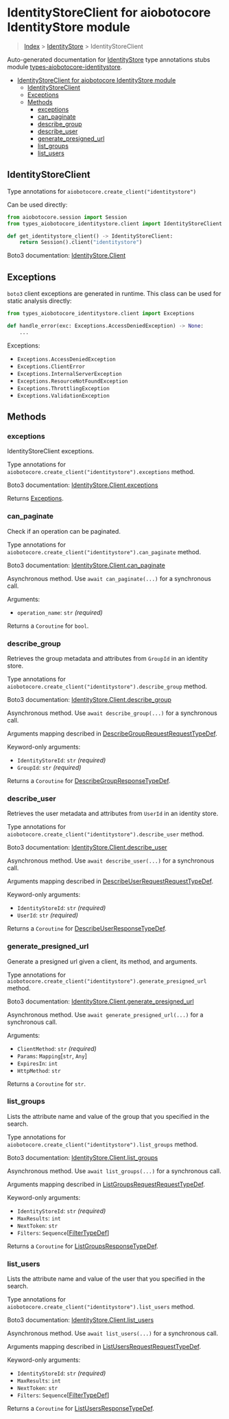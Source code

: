 <a id="identitystoreclient-for-aiobotocore-identitystore-module"></a>

# IdentityStoreClient for aiobotocore IdentityStore module

> [Index](..) > [IdentityStore](.) > IdentityStoreClient

Auto-generated documentation for
[IdentityStore](https://boto3.amazonaws.com/v1/documentation/api/latest/reference/services/identitystore.html#IdentityStore)
type annotations stubs module
[types-aiobotocore-identitystore](https://pypi.org/project/types-aiobotocore-identitystore/).

- [IdentityStoreClient for aiobotocore IdentityStore module](#identitystoreclient-for-aiobotocore-identitystore-module)
  - [IdentityStoreClient](#identitystoreclient)
  - [Exceptions](#exceptions)
  - [Methods](#methods)
    - [exceptions](#exceptions)
    - [can_paginate](#can_paginate)
    - [describe_group](#describe_group)
    - [describe_user](#describe_user)
    - [generate_presigned_url](#generate_presigned_url)
    - [list_groups](#list_groups)
    - [list_users](#list_users)

<a id="identitystoreclient"></a>

## IdentityStoreClient

Type annotations for `aiobotocore.create_client("identitystore")`

Can be used directly:

```python
from aiobotocore.session import Session
from types_aiobotocore_identitystore.client import IdentityStoreClient

def get_identitystore_client() -> IdentityStoreClient:
    return Session().client("identitystore")
```

Boto3 documentation:
[IdentityStore.Client](https://boto3.amazonaws.com/v1/documentation/api/latest/reference/services/identitystore.html#IdentityStore.Client)

<a id="exceptions"></a>

## Exceptions

`boto3` client exceptions are generated in runtime. This class can be used for
static analysis directly:

```python
from types_aiobotocore_identitystore.client import Exceptions

def handle_error(exc: Exceptions.AccessDeniedException) -> None:
    ...
```

Exceptions:

- `Exceptions.AccessDeniedException`
- `Exceptions.ClientError`
- `Exceptions.InternalServerException`
- `Exceptions.ResourceNotFoundException`
- `Exceptions.ThrottlingException`
- `Exceptions.ValidationException`

<a id="methods"></a>

## Methods

<a id="exceptions"></a>

### exceptions

IdentityStoreClient exceptions.

Type annotations for `aiobotocore.create_client("identitystore").exceptions`
method.

Boto3 documentation:
[IdentityStore.Client.exceptions](https://boto3.amazonaws.com/v1/documentation/api/latest/reference/services/identitystore.html#IdentityStore.Client.exceptions)

Returns [Exceptions](#exceptions).

<a id="can_paginate"></a>

### can_paginate

Check if an operation can be paginated.

Type annotations for `aiobotocore.create_client("identitystore").can_paginate`
method.

Boto3 documentation:
[IdentityStore.Client.can_paginate](https://boto3.amazonaws.com/v1/documentation/api/latest/reference/services/identitystore.html#IdentityStore.Client.can_paginate)

Asynchronous method. Use `await can_paginate(...)` for a synchronous call.

Arguments:

- `operation_name`: `str` *(required)*

Returns a `Coroutine` for `bool`.

<a id="describe_group"></a>

### describe_group

Retrieves the group metadata and attributes from `GroupId` in an identity
store.

Type annotations for
`aiobotocore.create_client("identitystore").describe_group` method.

Boto3 documentation:
[IdentityStore.Client.describe_group](https://boto3.amazonaws.com/v1/documentation/api/latest/reference/services/identitystore.html#IdentityStore.Client.describe_group)

Asynchronous method. Use `await describe_group(...)` for a synchronous call.

Arguments mapping described in
[DescribeGroupRequestRequestTypeDef](./type_defs.md#describegrouprequestrequesttypedef).

Keyword-only arguments:

- `IdentityStoreId`: `str` *(required)*
- `GroupId`: `str` *(required)*

Returns a `Coroutine` for
[DescribeGroupResponseTypeDef](./type_defs.md#describegroupresponsetypedef).

<a id="describe_user"></a>

### describe_user

Retrieves the user metadata and attributes from `UserId` in an identity store.

Type annotations for `aiobotocore.create_client("identitystore").describe_user`
method.

Boto3 documentation:
[IdentityStore.Client.describe_user](https://boto3.amazonaws.com/v1/documentation/api/latest/reference/services/identitystore.html#IdentityStore.Client.describe_user)

Asynchronous method. Use `await describe_user(...)` for a synchronous call.

Arguments mapping described in
[DescribeUserRequestRequestTypeDef](./type_defs.md#describeuserrequestrequesttypedef).

Keyword-only arguments:

- `IdentityStoreId`: `str` *(required)*
- `UserId`: `str` *(required)*

Returns a `Coroutine` for
[DescribeUserResponseTypeDef](./type_defs.md#describeuserresponsetypedef).

<a id="generate_presigned_url"></a>

### generate_presigned_url

Generate a presigned url given a client, its method, and arguments.

Type annotations for
`aiobotocore.create_client("identitystore").generate_presigned_url` method.

Boto3 documentation:
[IdentityStore.Client.generate_presigned_url](https://boto3.amazonaws.com/v1/documentation/api/latest/reference/services/identitystore.html#IdentityStore.Client.generate_presigned_url)

Asynchronous method. Use `await generate_presigned_url(...)` for a synchronous
call.

Arguments:

- `ClientMethod`: `str` *(required)*
- `Params`: `Mapping`\[`str`, `Any`\]
- `ExpiresIn`: `int`
- `HttpMethod`: `str`

Returns a `Coroutine` for `str`.

<a id="list_groups"></a>

### list_groups

Lists the attribute name and value of the group that you specified in the
search.

Type annotations for `aiobotocore.create_client("identitystore").list_groups`
method.

Boto3 documentation:
[IdentityStore.Client.list_groups](https://boto3.amazonaws.com/v1/documentation/api/latest/reference/services/identitystore.html#IdentityStore.Client.list_groups)

Asynchronous method. Use `await list_groups(...)` for a synchronous call.

Arguments mapping described in
[ListGroupsRequestRequestTypeDef](./type_defs.md#listgroupsrequestrequesttypedef).

Keyword-only arguments:

- `IdentityStoreId`: `str` *(required)*
- `MaxResults`: `int`
- `NextToken`: `str`
- `Filters`: `Sequence`\[[FilterTypeDef](./type_defs.md#filtertypedef)\]

Returns a `Coroutine` for
[ListGroupsResponseTypeDef](./type_defs.md#listgroupsresponsetypedef).

<a id="list_users"></a>

### list_users

Lists the attribute name and value of the user that you specified in the
search.

Type annotations for `aiobotocore.create_client("identitystore").list_users`
method.

Boto3 documentation:
[IdentityStore.Client.list_users](https://boto3.amazonaws.com/v1/documentation/api/latest/reference/services/identitystore.html#IdentityStore.Client.list_users)

Asynchronous method. Use `await list_users(...)` for a synchronous call.

Arguments mapping described in
[ListUsersRequestRequestTypeDef](./type_defs.md#listusersrequestrequesttypedef).

Keyword-only arguments:

- `IdentityStoreId`: `str` *(required)*
- `MaxResults`: `int`
- `NextToken`: `str`
- `Filters`: `Sequence`\[[FilterTypeDef](./type_defs.md#filtertypedef)\]

Returns a `Coroutine` for
[ListUsersResponseTypeDef](./type_defs.md#listusersresponsetypedef).

